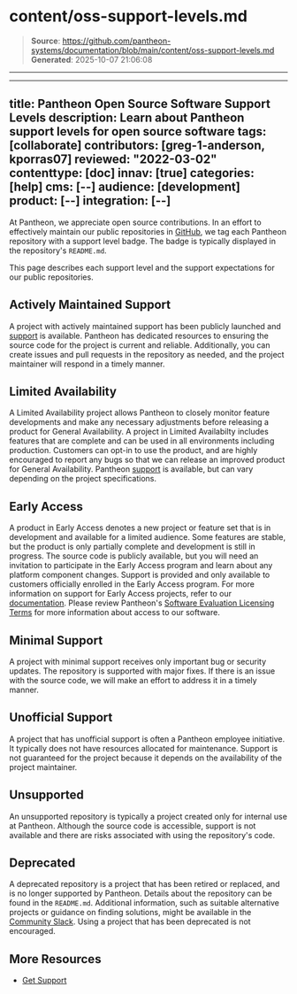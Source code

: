# content/oss-support-levels.md

> **Source**: https://github.com/pantheon-systems/documentation/blob/main/content/oss-support-levels.md
> **Generated**: 2025-10-07 21:06:08

---

---
title: Pantheon Open Source Software Support Levels
description: Learn about Pantheon support levels for open source software
tags: [collaborate]
contributors: [greg-1-anderson, kporras07]
reviewed: "2022-03-02"
contenttype: [doc]
innav: [true]
categories: [help]
cms: [--]
audience: [development]
product: [--]
integration: [--]
---

At Pantheon, we appreciate open source contributions. In an effort to effectively maintain our public repositories in [GitHub](https://github.com/orgs/pantheon-systems/repositories), we tag each Pantheon repository with a support level badge. The badge is typically displayed in the repository's `README.md`. 

This page describes each support level and the support expectations for our public repositories.

## Actively Maintained Support

A project with actively maintained support has been publicly launched and [support](/guides/support/contact-support/) is available. Pantheon has dedicated resources to ensuring the source code for the project is current and reliable. Additionally, you can create issues and pull requests in the repository as needed, and the project maintainer will respond in a timely manner.

## Limited Availability

A Limited Availability project allows Pantheon to closely monitor feature developments and make any necessary adjustments before releasing a product for General Availability. A project in Limited Availabilty includes features that are complete and can be used in all environments including production. Customers can opt-in to use the product, and are highly encouraged to report any bugs so that we can release an improved product for General Availability. Pantheon [support](/guides/support/contact-support/) is available, but can vary depending on the project specifications. 

## Early Access

A product in Early Access denotes a new project or feature set that is in development and available for a limited audience. Some features are stable, but the product is only partially complete and development is still in progress. The source code is publicly available, but you will need an invitation to participate in the Early Access program and learn about any platform component changes. Support is provided and only available to customers officially enrolled in the Early Access program. For more information on support for Early Access projects, refer to our [documentation](/guides/support/early-access/). Please review Pantheon's [Software Evaluation Licensing Terms](https://legal.pantheon.io/#contract-hkqlbwpxo) for more information about access to our software.

## Minimal Support

A project with minimal support receives only important bug or security updates. The repository is supported with major fixes. If there is an issue with the source code, we will make an effort to address it in a timely manner.

## Unofficial Support

A project that has unofficial support is often a Pantheon employee initiative. It typically does not have resources allocated for maintenance. Support is not guaranteed for the project because it depends on the availability of the project maintainer.

## Unsupported 

An unsupported repository is typically a project created only for internal use at Pantheon. Although the source code is accessible, support is not available and there are risks associated with using the repository's code.

## Deprecated 

A deprecated repository is a project that has been retired or replaced, and is no longer supported by Pantheon. Details about the repository can be found in the `README.md`. Additional information, such as suitable alternative projects or guidance on finding solutions, might be available in the [Community Slack](https://slackin.pantheon.io/). Using a project that has been deprecated is not encouraged.

## More Resources
- [Get Support](/guides/support/)
